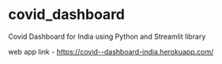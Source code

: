 # covid_dashboard
Covid Dashboard for India using Python and Streamlit library

web app link - https://covid--dashboard-india.herokuapp.com/
